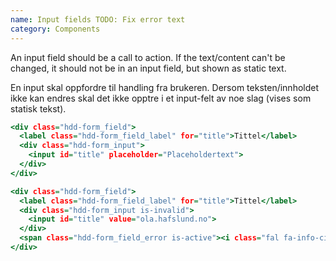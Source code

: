 ```yaml
---
name: Input fields TODO: Fix error text
category: Components
---
```

An input field should be a call to action. If the text/content can't be changed, it should not be in an input field, but shown as static text.

En input skal oppfordre til handling fra brukeren. Dersom teksten/innholdet ikke kan endres skal det ikke opptre i et input-felt av noe slag (vises som statisk tekst).

```input-fields.html
<div class="hdd-form_field">
  <label class="hdd-form_field_label" for="title">Tittel</label>
  <div class="hdd-form_input">
    <input id="title" placeholder="Placeholdertext">
  </div>
</div>

<div class="hdd-form_field">
  <label class="hdd-form_field_label" for="title">Tittel</label>
  <div class="hdd-form_input is-invalid">
    <input id="title" value="ola.hafslund.no">
  </div>
  <span class="hdd-form_field_error is-active"><i class="fal fa-info-circle"></i>E-mailen må inneholde @</span>
</div>
```